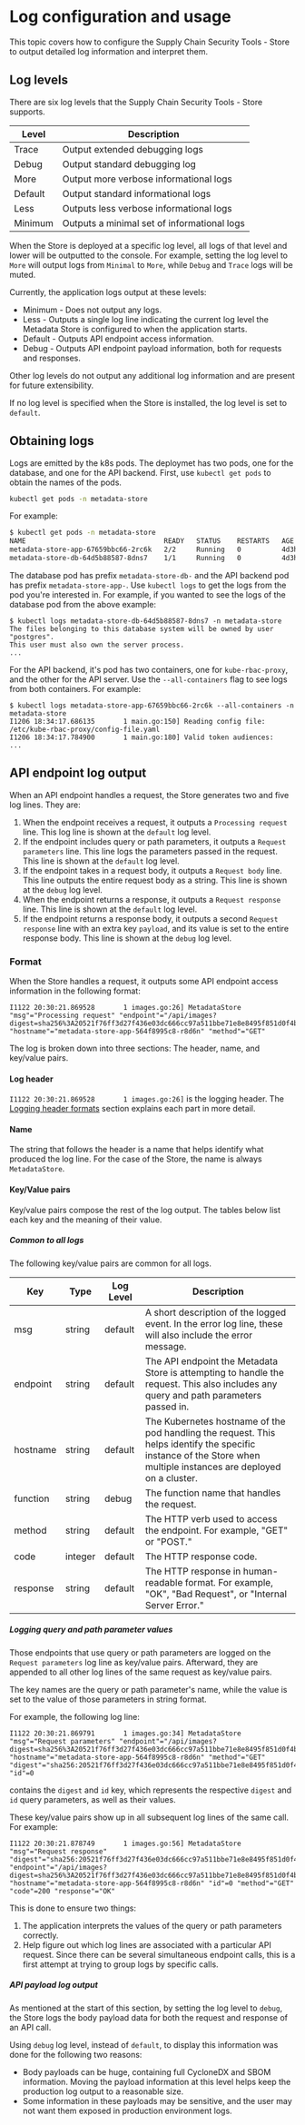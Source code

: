 # Log configuration and usage

This topic covers how to configure the Supply Chain Security Tools - Store to output detailed log information and interpret them.

## Log levels

There are six log levels that the Supply Chain Security Tools - Store supports. 

| Level   |            Description                      |
| ------- | ------------------------------------------- |
| Trace   | Output extended debugging logs              |
| Debug   | Output standard debugging log               |
| More    | Output more verbose informational logs      |
| Default | Output standard informational logs          |
| Less    | Outputs less verbose informational logs     |
| Minimum | Outputs a minimal set of informational logs |

When the Store is deployed at a specific log level, all logs of that level and lower will be outputted to the console. For example, setting the log level to `More` will output logs from `Minimal` to `More`, while `Debug` and `Trace` logs will be muted.

Currently, the application logs output at these levels:

* Minimum - Does not output any logs.
* Less - Outputs a single log line indicating the current log level the Metadata Store is configured to when the application starts.
* Default - Outputs API endpoint access information.
* Debug - Outputs API endpoint payload information, both for requests and responses.

Other log levels do not output any additional log information and are present for future extensibility.

If no log level is specified when the Store is installed, the log level is set to `default`.

## Obtaining logs

Logs are emitted by the k8s pods. The deploymet has two pods, one for the database, and one for the API backend. First, use `kubectl get pods` to obtain the names of the pods.

```sh
kubectl get pods -n metadata-store
```

For example:

```sh
$ kubectl get pods -n metadata-store
NAME                                  READY   STATUS    RESTARTS   AGE
metadata-store-app-67659bbc66-2rc6k   2/2     Running   0          4d3h
metadata-store-db-64d5b88587-8dns7    1/1     Running   0          4d3h
```

The database pod has prefix `metadata-store-db-` and the API backend pod has prefix `metadata-store-app-`. Use `kubectl logs` to get the logs from the pod you're interested in. For example, if you wanted to see the logs of the database pod from the above example:

```
$ kubectl logs metadata-store-db-64d5b88587-8dns7 -n metadata-store
The files belonging to this database system will be owned by user "postgres".
This user must also own the server process.
...
```

For the API backend, it's pod has two containers, one for `kube-rbac-proxy`, and the other for the API server. Use the `--all-containers` flag to see logs from both containers. For example:

```
$ kubectl logs metadata-store-app-67659bbc66-2rc6k --all-containers -n metadata-store
I1206 18:34:17.686135       1 main.go:150] Reading config file: /etc/kube-rbac-proxy/config-file.yaml
I1206 18:34:17.784900       1 main.go:180] Valid token audiences:
...
```

## API endpoint log output

When an API endpoint handles a request, the Store generates two and five log lines. They are:

1. When the endpoint receives a request, it outputs a `Processing request` line. This log line is shown at the `default` log level.
1. If the endpoint includes query or path parameters, it outputs a `Request parameters` line. This line logs the parameters passed in the request. This line is shown at the `default` log level.
1. If the endpoint takes in a request body, it outputs a `Request body` line. This line outputs the entire request body as a string. This line is shown at the `debug` log level.
1. When the endpoint returns a response, it outputs a `Request response` line. This line is shown at the `default` log level.
1. If the endpoint returns a response body, it outputs a second `Request response` line with an extra key `payload`, and its value is set to the entire response body. This line is shown at the `debug` log level.

### Format
When the Store handles a request, it outputs some API endpoint access information in the following format:
```
I1122 20:30:21.869528       1 images.go:26] MetadataStore "msg"="Processing request" "endpoint"="/api/images?digest=sha256%3A20521f76ff3d27f436e03dc666cc97a511bbe71e8e8495f851d0f4bf57b0bab6" "hostname"="metadata-store-app-564f8995c8-r8d6n" "method"="GET"
```

The log is broken down into three sections: The header, name, and key/value pairs.

#### Log header
`I1122 20:30:21.869528       1 images.go:26]` is the logging header. The [Logging header formats](https://github.com/kubernetes/community/blob/master/contributors/devel/sig-instrumentation/logging.md#logging-header-formats) section explains each part in more detail.

#### Name
The string that follows the header is a name that helps identify what produced the log line. For the case of the Store, the name is always `MetadataStore`.

#### Key/Value pairs
Key/value pairs compose the rest of the log output. The tables below list each key and the meaning of their value.

##### Common to all logs
The following key/value pairs are common for all logs.

| Key | Type | Log Level | Description |
| --- | ---- | ----------| ------------|
| msg | string | default | A short description of the logged event. In the error log line, these will also include the error message. |
| endpoint | string | default | The API endpoint the Metadata Store is attempting to handle the request. This also includes any query and path parameters passed in. |
| hostname | string | default | The Kubernetes hostname of the pod handling the request. This helps identify the specific instance of the Store when multiple instances are deployed on a cluster. |
| function | string | debug | The function name that handles the request. |
| method | string | default |The HTTP verb used to access the endpoint. For example, "GET" or "POST." |
| code | integer | default | The HTTP response code. |
| response | string | default | The HTTP response in human-readable format. For example, "OK", "Bad Request", or "Internal Server Error." |

##### Logging query and path parameter values

Those endpoints that use query or path parameters are logged on the `Request parameters` log line as key/value pairs. Afterward, they are appended to all other log lines of the same request as key/value pairs.

The key names are the query or path parameter's name, while the value is set to the value of those parameters in string format.

For example, the following log line:
```
I1122 20:30:21.869791       1 images.go:34] MetadataStore "msg"="Request parameters" "endpoint"="/api/images?digest=sha256%3A20521f76ff3d27f436e03dc666cc97a511bbe71e8e8495f851d0f4bf57b0bab6" "hostname"="metadata-store-app-564f8995c8-r8d6n" "method"="GET" "digest"="sha256:20521f76ff3d27f436e03dc666cc97a511bbe71e8e8495f851d0f4bf57b0bab6" "id"=0
```
contains the `digest` and `id` key, which represents the respective `digest` and `id` query parameters, as well as their values. 

These key/value pairs show up in all subsequent log lines of the same call. For example:
```
I1122 20:30:21.878749       1 images.go:56] MetadataStore "msg"="Request response" "digest"="sha256:20521f76ff3d27f436e03dc666cc97a511bbe71e8e8495f851d0f4bf57b0bab6" "endpoint"="/api/images?digest=sha256%3A20521f76ff3d27f436e03dc666cc97a511bbe71e8e8495f851d0f4bf57b0bab6" "hostname"="metadata-store-app-564f8995c8-r8d6n" "id"=0 "method"="GET" "code"=200 "response"="OK"
```

This is done to ensure two things:

1. The application interprets the values of the query or path parameters correctly.
2. Help figure out which log lines are associated with a particular API request. Since there can be several simultaneous endpoint calls, this is a first attempt at trying to group logs by specific calls.

##### API payload log output
As mentioned at the start of this section, by setting the log level to `debug`, the Store logs the body payload data for both the request and response of an API call.

Using `debug` log level, instead of `default`, to display this information was done for the following two reasons:

* Body payloads can be huge, containing full CycloneDX and SBOM information. Moving the payload information at this level helps keep the production log output to a reasonable size.
* Some information in these payloads may be sensitive, and the user may not want them exposed in production environment logs.
